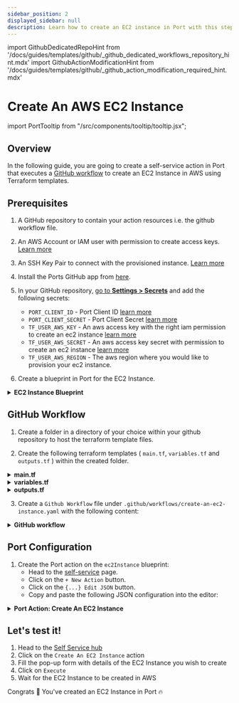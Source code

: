 ```yaml
---
sidebar_position: 2
displayed_sidebar: null
description: Learn how to create an EC2 instance in Port with this step-by-step guide, enabling scalable cloud infrastructure setup.
---
```


import GithubDedicatedRepoHint from '/docs/guides/templates/github/_github_dedicated_workflows_repository_hint.mdx'
import GithubActionModificationHint from '/docs/guides/templates/github/_github_action_modification_required_hint.mdx'

# Create An AWS EC2 Instance

import PortTooltip from "/src/components/tooltip/tooltip.jsx";

## Overview

In the following guide, you are going to create a self-service action in Port that executes a [GitHub workflow](/actions-and-automations/setup-backend/github-workflow/github-workflow.md) to create an EC2 Instance in AWS using Terraform templates.

## Prerequisites
1. A GitHub repository to contain your action resources i.e. the github workflow file.

2. An AWS Account or IAM user with permission to create access keys. [Learn more](https://docs.aws.amazon.com/IAM/latest/UserGuide/id_credentials_access-keys.html)

3. An SSH Key Pair to connect with the provisioned instance. [Learn more](https://docs.aws.amazon.com/AWSEC2/latest/UserGuide/create-key-pairs.html#having-ec2-create-your-key-pair)

4. Install the Ports GitHub app from [here](https://github.com/apps/getport-io/installations/new).

5. In your GitHub repository, [go to **Settings > Secrets**](https://docs.github.com/en/actions/security-guides/using-secrets-in-github-actions#creating-secrets-for-a-repository) and add the following secrets:
    * `PORT_CLIENT_ID` - Port Client ID [learn more](https://docs.port.io/build-your-software-catalog/sync-data-to-catalog/api/#get-api-token)
    * `PORT_CLIENT_SECRET` - Port Client Secret [learn more](https://docs.port.io/build-your-software-catalog/sync-data-to-catalog/api/#get-api-token)
    * `TF_USER_AWS_KEY` - An aws access key with the right iam permission to create an ec2 instance [learn more](https://docs.aws.amazon.com/IAM/latest/UserGuide/id_credentials_access-keys.html)
    * `TF_USER_AWS_SECRET` - An aws access key secret with permission to create an ec2 instance [learn more](https://docs.aws.amazon.com/IAM/latest/UserGuide/id_credentials_access-keys.html)
    * `TF_USER_AWS_REGION` - The aws region where you would like to provision your ec2 instance.

6. Create a <PortTooltip id="blueprint">blueprint</PortTooltip> in Port for the EC2 Instance.

<details>
   <summary><b>EC2 Instance Blueprint</b></summary>

```json showLineNumbers
{
  "identifier": "ec2Instance",
  "description": "This blueprint represents an AWS EC2 instance in our software catalog.",
  "title": "EC2 Instance",
  "icon": "EC2",
  "schema": {
    "properties": {
      "instance_state": {
        "type": "string",
        "title": "Instance State",
        "description": "The state of the EC2 instance (e.g., running, stopped).",
        "enum": [
          "pending",
          "running",
          "shutting-down",
          "terminated",
          "stopping",
          "stopped"
        ],
        "enumColors": {
          "pending": "yellow",
          "running": "green",
          "shutting-down": "pink",
          "stopped": "purple",
          "stopping": "orange",
          "terminated": "red"
        }
      },
      "instance_type": {
        "type": "string",
        "title": "Instance Type",
        "description": "The type of EC2 instance (e.g., t2.micro, m5.large)."
      },
      "availability_zone": {
        "type": "string",
        "title": "Availability Zone",
        "description": "The Availability Zone where the EC2 instance is deployed."
      },
      "public_dns": {
        "type": "string",
        "title": "Public DNS",
        "description": "The public DNS name assigned to the EC2 instance."
      },
      "public_ip": {
        "type": "string",
        "title": "Public IP Address",
        "description": "The public IP address assigned to the EC2 instance."
      },
      "private_dns": {
        "type": "string",
        "title": "Private DNS",
        "description": "The private DNS name assigned to the EC2 instance within its VPC."
      },
      "private_ip": {
        "type": "string",
        "title": "Private IP Address",
        "description": "The private IP address assigned to the EC2 instance within its VPC."
      },
      "monitoring": {
        "type": "boolean",
        "title": "Monitoring",
        "description": "Indicates if detailed monitoring is enabled for the EC2 instance."
      },
      "security_group_ids": {
        "type": "array",
        "title": "Security Group IDs",
        "description": "The list of security group IDs assigned to the EC2 instance."
      },
      "key_name": {
        "type": "string",
        "title": "Key Name",
        "description": "The name of the key pair associated with the EC2 instance."
      }
    },
    "required": []
  },
  "mirrorProperties": {},
  "calculationProperties": {},
  "aggregationProperties": {},
  "relations": {}
}
```
</details>

## GitHub Workflow

1. Create a folder in a directory of your choice within your github repository to host the terraform template files.

2. Create the following terraform templates ( `main.tf`, `variables.tf` and `outputs.tf` ) within the created folder.

<GithubDedicatedRepoHint/>

<details>
  <summary><b>main.tf</b></summary>

```hcl showLineNumbers title="main.tf"
data "aws_ami" "ubuntu" {
    most_recent = true

    filter {
        name   = "name"
        values = ["ubuntu/images/hvm-ssd/*20.04-amd64-server-*"]
    }

    filter {
        name   = "virtualization-type"
        values = ["hvm"]
    }
    
    owners = ["099720109477"] # Canonical
}

provider "aws" {
  region  = var.aws_region
}

resource "aws_instance" "app_server" {
  ami           = data.aws_ami.ubuntu.id
  instance_type = var.ec2_instance_type
  key_name      = var.pem_key_name

  tags = {
    Name = var.ec2_name
  }
}

```
</details>

<details>
  <summary><b>variables.tf</b></summary>

```hcl showLineNumbers title = "variables.tf"
variable "ec2_name" {
  type = string
}

variable "pem_key_name" {
  type = string
}

variable "aws_region" {
  type = string
}

variable "ec2_instance_type" {
  type = string
}
```
</details>

<details>
  <summary><b>outputs.tf</b></summary>

```hcl showLineNumbers title="outputs.tf"

output "instance_id" {
  description = "The unique identifier for the provisioned EC2 instance."
  value       = aws_instance.app_server.id
}

output "instance_state" {
  description = "The state of the EC2 instance (e.g., running, stopped)."
  value       = aws_instance.app_server.instance_state
}

output "instance_type" {
  description = "The type of EC2 instance (e.g., t2.micro, m5.large)."
  value       = aws_instance.app_server.instance_type
}

output "availability_zone" {
  description = "The Availability Zone where the EC2 instance is deployed."
  value       = aws_instance.app_server.availability_zone
}

output "public_dns" {
  description = "The public DNS name assigned to the EC2 instance."
  value       = aws_instance.app_server.public_dns
}

output "public_ip" {
  description = "The public IP address assigned to the EC2 instance."
  value       = aws_instance.app_server.public_ip
}

output "private_dns" {
  description = "The private DNS name assigned to the EC2 instance within its VPC."
  value       = aws_instance.app_server.private_dns
}

output "private_ip" {
  description = "The private IP address assigned to the EC2 instance within its VPC."
  value       = aws_instance.app_server.private_ip
}

output "monitoring" {
  description = "Indicates if detailed monitoring is enabled for the EC2 instance."
  value       = aws_instance.app_server.monitoring
}

output "security_group_ids" {
  description = "The list of security group IDs assigned to the EC2 instance."
  value       = aws_instance.app_server.vpc_security_group_ids
}

output "key_name" {
  description = "The name of the key pair associated with the EC2 instance."
  value       = aws_instance.app_server.key_name
}

output "subnet_id" {
  description = "The ID of the subnet to which the instance is attached."
  value       = aws_instance.app_server.subnet_id
}

output "tags" {
  description = "A map of tags assigned to the resource."
  value       = aws_instance.app_server.tags
}
```
</details>


3. Create a `Github Workflow` file under `.github/workflows/create-an-ec2-instance.yaml` with the following content:

<details>
<summary><b>GitHub workflow</b></summary>

:::tip 
  Replace `<TERRAFORM-TEMPLATE-DIR>` with the directory created to host your terraform templates.
:::

```yml showLineNumbers title="create-an-ec2-instance.yaml"
name: Provision AN EC2 Instance

on:
  workflow_dispatch:
    inputs:
      ec2_name:
        description: EC2 name
        required: true
        default: 'App Server'
        type: string
      ec2_instance_type:
        description: EC2 instance type
        required: false
        default: "t3.micro"
        type: string
      pem_key_name:
        description: EC2 pem key
        required: true
        type: string
      port_context:
        required: true
        description: includes blueprint, run ID, and entity identifier from Port.
jobs:
  provision-ec2:
    runs-on: ubuntu-latest
    steps:
      - uses: actions/checkout@v4
      - uses: actions/setup-node@v3
        with:
          node-version: '14'

      - name: Log starting of EC2 Instance creation 
        uses: port-labs/port-github-action@v1
        with:
          clientId: ${{ secrets.PORT_CLIENT_ID }}
          clientSecret: ${{ secrets.PORT_CLIENT_SECRET }}
          operation: PATCH_RUN
          runId: ${{ fromJson(inputs.port_context).rund_id }}
          logMessage: |
              About to create ec2 instance ${{ github.event.inputs.ec2_name }} .. ⛴️

      - name: Configure AWS credentials
        uses: aws-actions/configure-aws-credentials@v1
        with:
          aws-access-key-id: '${{ secrets.TF_USER_AWS_KEY }}'
          aws-secret-access-key: '${{ secrets.TF_USER_AWS_SECRET }}'
          aws-region: '${{ secrets.TF_USER_AWS_REGION }}'

      - name: Setup Terraform
        uses: hashicorp/setup-terraform@v2
        with:
          terraform_wrapper: false
          
      - name: Terraform Apply
        id:   apply
        env:
          TF_VAR_ec2_name:  "${{ github.event.inputs.ec2_name }}"
          TF_VAR_pem_key_name: "${{ github.event.inputs.pem_key_name}}"
          TF_VAR_aws_region: "${{ secrets.TF_USER_AWS_REGION }}"
          TF_VAR_ec2_instance_type: "${{ github.event.inputs.ec2_instance_type}}"
        run: |
          cd <TERRAFORM-TEMPLATE-DIR>
          terraform init
          terraform validate
          terraform plan 
          terraform apply -auto-approve

      - name: Set Outputs
        id: set_outputs
        run: |
          cd <TERRAFORM-TEMPLATE-DIR>
          echo "instance_id=$(terraform output -raw instance_id)" >> $GITHUB_ENV
          echo "instance_state=$(terraform output -raw instance_state)" >> $GITHUB_ENV
          echo "instance_type=$(terraform output -raw instance_type)" >> $GITHUB_ENV
          echo "availability_zone=$(terraform output -raw availability_zone)" >> $GITHUB_ENV
          echo "public_dns=$(terraform output -raw public_dns)" >> $GITHUB_ENV
          echo "public_ip=$(terraform output -raw public_ip)" >> $GITHUB_ENV
          echo "private_dns=$(terraform output -raw private_dns)" >> $GITHUB_ENV
          echo "private_ip=$(terraform output -raw private_ip)" >> $GITHUB_ENV
          echo "monitoring=$(terraform output -raw monitoring)" >> $GITHUB_ENV
          security_group_ids_json=$(terraform output -json security_group_ids | jq -c .)
          echo "security_group_ids=$security_group_ids_json" >> $GITHUB_ENV
          echo "key_name=$(terraform output -raw key_name)" >> $GITHUB_ENV
          echo "subnet_id=$(terraform output -raw subnet_id)" >> $GITHUB_ENV
          tags=$(terraform output -json tags | jq -c .)
          echo "tags=$tags" >> $GITHUB_ENV

      - name: Create a log message
        uses: port-labs/port-github-action@v1
        with:
          clientId: ${{ secrets.PORT_CLIENT_ID }}
          clientSecret: ${{ secrets.PORT_CLIENT_SECRET }}
          operation: PATCH_RUN
          runId: ${{ fromJson(inputs.port_context).rund_id }}
          logMessage: |
              EC2 Instance created successfully ✅

     - name: Report Created Instance to Port
        uses: port-labs/port-github-action@v1
        with:
          clientId: ${{ secrets.PORT_CLIENT_ID }}
          clientSecret: ${{ secrets.PORT_CLIENT_SECRET }}
          baseUrl: https://api.getport.io
          operation: PATCH_RUN
          runId: ${{ fromJson(inputs.port_context).rund_id }}
          logMessage: "Upserting created EC2 Instance to Port ... "
          
      - name: UPSERT EC2 Instance Entity
        uses: port-labs/port-github-action@v1
        with:
          identifier: "${{ steps.display_outputs.outputs.instance_id }}"
          title: "${{ inputs.ec2_name }}"
          blueprint: ${{ fromJson(inputs.port_context).blueprint }}
          properties: |-
            {
              "instance_state": "${{ env.instance_state }}",
              "instance_type": "${{ env.instance_type }}",
              "availability_zone": "${{ env.availability_zone }}",
              "public_dns": "${{ env.public_dns }}",
              "public_ip": "${{ env.public_ip }}",
              "private_dns": "${{ env.private_dns }}",
              "private_ip": "${{ env.private_ip }}",
              "monitoring": ${{ env.monitoring }},
              "security_group_ids": ${{ env.security_group_ids }},
              "key_name": "${{ env.key_name }}",
              "subnet_id": "${{ env.subnet_id }}",
              "tags": ${{ env.tags }}
            }
          clientId: ${{ secrets.PORT_CLIENT_ID }}
          clientSecret: ${{ secrets.PORT_CLIENT_SECRET }}
          baseUrl: https://api.getport.io
          operation: UPSERT
          runId: ${{ fromJson(inputs.port_context).rund_id }}

      - name: Log After Upserting Entity
        uses: port-labs/port-github-action@v1
        with:
          clientId: ${{ secrets.PORT_CLIENT_ID }}
          clientSecret: ${{ secrets.PORT_CLIENT_SECRET }}
          baseUrl: https://api.getport.io
          operation: PATCH_RUN
          runId: ${{ fromJson(inputs.port_context).rund_id }}
          logMessage: "Entity upserting was successful ✅"
```
</details>

## Port Configuration

1. Create the Port action on the `ec2Instance` blueprint:
    - Head to the [self-service](https://app.getport.io/self-serve) page.
    - Click on the `+ New Action` button.
    - Click on the `{...} Edit JSON` button.
    - Copy and paste the following JSON configuration into the editor:


<details>
  <summary> <b> Port Action: Create An EC2 Instance </b> </summary>

<GithubActionModificationHint/>

```json showLineNumbers
{
  "identifier": "create_ec2_instance",
  "title": "Create Instance",
  "icon": "EC2",
  "description": "Create An EC2 Instance from Port",
  "trigger": {
    "type": "self-service",
    "operation": "CREATE",
    "userInputs": {
      "properties": {
        "pem_key_name": {
          "title": "Pem Key Name",
          "description": "EC2 .pem key pair name",
          "icon": "EC2",
          "type": "string"
        },
        "ec2_name": {
          "icon": "EC2",
          "title": "EC2_Name",
          "description": "Name of the instance",
          "type": "string"
        },
        "ec2_instance_type": {
          "title": "EC2 Instance Type",
          "description": "EC2 instance type",
          "icon": "EC2",
          "type": "string",
          "default": "t2.micro",
          "enum": [
            "t2.micro",
            "t2.medium",
            "t2.large",
            "t2.xlarge",
            "t2.2xlarge"
          ]
        }
      },
      "required": [
        "ec2_name",
        "pem_key_name"
      ],
      "order": [
        "ec2_name",
        "ec2_instance_type",
        "pem_key_name"
      ]
    },
    "blueprintIdentifier": "ec2Instance"
  },
  "invocationMethod": {
    "type": "GITHUB",
    "org": "<GITHUB_ORG>",
    "repo": "<GITHUB_REPO>",
    "workflow": "create-ec2-instance.yaml",
    "workflowInputs": {
      "pem_key_name": "{{.inputs.\"pem_key_name\"}}",
      "ec2_name": "{{.inputs.\"ec2_name\"}}",
      "ec2_instance_type": "{{.inputs.\"ec2_instance_type\"}}",
      "port_context": {
        "blueprint": "{{.action.blueprint}}",
        "entity": "{{.entity.identifier}}",
        "run_id": "{{.run.id}}",
        "relations": "{{.entity.relations}}"
      }
    },
    "reportWorkflowStatus": true
  },
  "requiredApproval": false,
  "publish": true
}
```
</details>

## Let's test it!

1. Head to the [Self Service hub](https://app.getport.io/self-serve)
2. Click on the `Create An EC2 Instance` action
3. Fill the pop-up form with details of the EC2 Instance you wish to create
5. Click on `Execute`
6. Wait for the EC2 Instance to be created in AWS

Congrats 🎉 You've created an EC2 Instance in Port 🔥